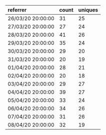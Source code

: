 | referrer          | count | uniques |
| :---------------- | :---- | :------ |
| 26/03/20 20:00:00 | 31    | 25      |
| 27/03/20 20:00:00 | 27    | 24      |
| 28/03/20 20:00:00 | 41    | 26      |
| 29/03/20 20:00:00 | 35    | 24      |
| 30/03/20 20:00:00 | 29    | 20      |
| 31/03/20 20:00:00 | 20    | 19      |
| 01/04/20 20:00:00 | 28    | 21      |
| 02/04/20 20:00:00 | 20    | 18      |
| 03/04/20 20:00:00 | 29    | 27      |
| 04/04/20 20:00:00 | 39    | 27      |
| 05/04/20 20:00:00 | 33    | 24      |
| 06/04/20 20:00:00 | 34    | 26      |
| 07/04/20 20:00:00 | 31    | 26      |
| 08/04/20 20:00:00 | 32    | 19      |